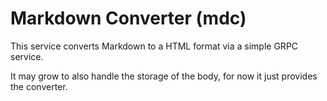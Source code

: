 # Markdown Converter (mdc)

This service converts Markdown to a HTML format via a simple GRPC service.

It may grow to also handle the storage of the body, for now it just provides the
converter.
